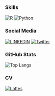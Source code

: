 



###  Skills
![R](https://img.shields.io/badge/R-000?style=for-the-badge&logo=R&logoColor=fff)
![Python](https://img.shields.io/badge/Python-000?style=for-the-badge&logo=python&logoColor=fff)

### Social Media
[![LINKEDIN](https://img.shields.io/badge/-LinkedIn-000?style=for-the-badge&logo=linkedin&logoColor=30A3DC)](https://www.linkedin.com/in/oliveiraemilia/)
[![Twitter](https://img.shields.io/badge/Twitter-000?style=for-the-badge&logo=twitter)](https://twitter.com/emilia_oliveira) 


### GitHub Stats
<!--![GitHub Stats](https://github-readme-stats.vercel.app/api?username=soemilia&theme=transparent&bg_color=000&border_color=ec63a1&show_icons=true&icon_color=ec63a1&title_color=ec63a1&text_color=FFF)
-->
![Top Langs](https://github-readme-stats-git-masterrstaa-rickstaa.vercel.app/api/top-langs/?username=soemilia&layout=compact&bg_color=000&border_color=ec63a1&title_color=ec63a1&text_color=FFF)



### CV
[![Lattes](https://img.shields.io/badge/lattes-000?style=for-the-badge)](http://lattes.cnpq.br/6549829006528853) 


<!--
**soemilia/soemilia** is a ✨ _special_ ✨ repository because its `README.md` (this file) appears on your GitHub profile.

Here are some ideas to get you started:

- 🔭 I’m currently working on ...
- 🌱 I’m currently learning ...
- 👯 I’m looking to collaborate on ...
- 🤔 I’m looking for help with ...
- 💬 Ask me about ...
- 📫 How to reach me: ...
- 😄 Pronouns: ...
- ⚡ Fun fact: ...
-->
